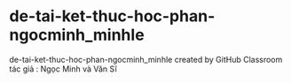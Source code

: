 # de-tai-ket-thuc-hoc-phan-ngocminh_minhle
de-tai-ket-thuc-hoc-phan-ngocminh_minhle created by GitHub Classroom
tác giả : Ngọc Minh và Văn Sĩ
